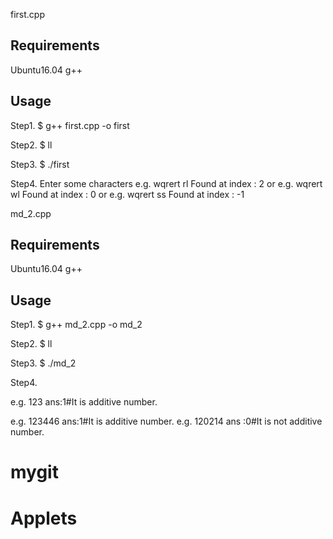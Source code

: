 first.cpp
## Requirements
Ubuntu16.04
g++
## Usage
Step1.
$ g++ first.cpp  -o first

Step2.
$ ll

Step3.
$ ./first

Step4.
Enter some characters 
e.g. wqrert
rl
Found at index : 2
or e.g. wqrert
wl
Found at index : 0
or e.g. wqrert
ss
Found at index : -1

md_2.cpp
## Requirements
Ubuntu16.04
g++
## Usage
Step1.
$ g++ md_2.cpp  -o md_2

Step2.
$ ll

Step3.
$ ./md_2

Step4.

e.g. 
123
ans:1#It is additive number.

e.g.
123446
ans:1#It is additive number.
e.g.
120214
ans :0#It is not additive number.


# mygit
# Applets
